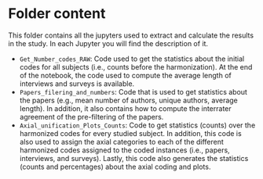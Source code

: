 # Folder content
This folder contains all the jupyters used to extract and calculate the results in the study. In each Jupyter you will find the description of it.

- `Get_Number_codes_RAW`: Code used to get the statistics about the initial codes for all subjects (i.e., counts before the harmonization). At the end of the notebook, the code used to compute the average length of interviews and surveys is available.
- `Papers_filering_and_numbers`: Code that is used to get statistics about the papers (e.g., mean number of authors, unique authors, average length). In addition, it also contains how to compute the interrater agreement of the pre-filtering of the papers. 
- `Axial_unification_Plots_Counts`: Code to get statistics (counts) over the harmonized codes for every studied subject. In addition, this code is also used to assign the axial categories to each of the different harmonized codes assigned to the coded instances (i.e., papers, interviews, and surveys). Lastly, this code also generates the statistics (counts and percentages) about the axial coding and plots.
